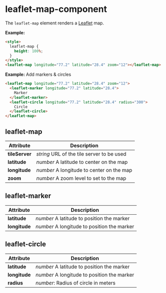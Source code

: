 # leaflet-map-component
The `leaflet-map` element renders a [Leaflet](http://leafletjs.com/) map.

**Example:**
```html
<style>
  leaflet-map {
    height: 100%;
  }
</style>
<leaflet-map longitude="77.2" latitude="28.4" zoom="12"></leaflet-map>
```

**Example:** Add markers & circles
```html
<leaflet-map longitude="77.2" latitude="28.4" zoom="12">
  <leaflet-marker longitude="77.2" latitude="28.4">
    Marker
  </leaflet-marker>
  <leaflet-circle longitude="77.2" latitude="28.4" radius="300">
    Circle
  </leaflet-circle>
</leaflet-map>
```

## leaflet-map

|Attribute|Description|
|---------|-----------|
|**tileServer**|*string* URL of the tile server to be used|
|**latitude**|*number* A latitude to center on the map|
|**longitude**|*number* A longitude to center on the map|
|**zoom**|*number* A zoom level to set to the map|

## leaflet-marker

|Attribute|Description|
|---------|-----------|
|**latitude**|*number* A latitude to position the marker|
|**longitude**|*number* A longitude to position the marker|

## leaflet-circle

|Attribute|Description|
|---------|-----------|
|**latitude**|*number* A latitude to position the marker|
|**longitude**|*number* A longitude to position the marker|
|**radius**|*number*: Radius of circle in meters|